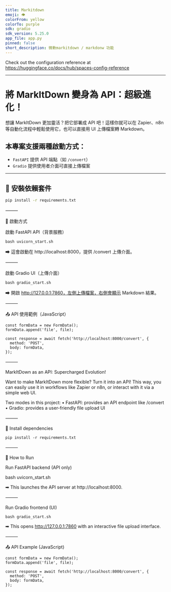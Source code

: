 ```yaml
---
title: Markitdown
emoji: 👁
colorFrom: yellow
colorTo: purple
sdk: gradio
sdk_version: 5.25.0
app_file: app.py
pinned: false
short_description: 微軟markitdown / markdonw 功能
---
```


Check out the configuration reference at https://huggingface.co/docs/hub/spaces-config-reference


-------
# 將 MarkItDown 變身為 API：超級進化！

想讓 MarkItDown 更加靈活？把它部署成 API 吧！這樣你就可以在 Zapier、n8n 等自動化流程中輕鬆使用它，也可以直接用 UI 上傳檔案轉 Markdown。

## 本專案支援兩種啟動方式：

- `FastAPI` 提供 API 端點（如 `/convert`）
- `Gradio` 提供使用者介面可直接上傳檔案

---

## 🔧 安裝依賴套件

```bash
pip install -r requirements.txt
```


⸻

🚀 啟動方式

啟動 FastAPI API（背景服務）

```
bash uvicorn_start.sh
```
➡ 這會啟動在 http://localhost:8000，提供 /convert 上傳介面。

⸻

啟動 Gradio UI（上傳介面）
```
bash gradio_start.sh
```
➡ 開啟 http://127.0.0.1:7860，左側上傳檔案，右側會顯示 Markdown 結果。

⸻

📤 API 使用範例（JavaScript）
```
const formData = new FormData();
formData.append('file', file);

const response = await fetch('http://localhost:8000/convert', {
  method: 'POST',
  body: formData,
});
```


⸻

MarkItDown as an API: Supercharged Evolution!

Want to make MarkItDown more flexible? Turn it into an API! This way, you can easily use it in workflows like Zapier or n8n, or interact with it via a simple web UI.

Two modes in this project:
	•	FastAPI: provides an API endpoint like /convert
	•	Gradio: provides a user-friendly file upload UI

⸻

🔧 Install dependencies
```
pip install -r requirements.txt
```


⸻

🚀 How to Run

Run FastAPI backend (API only)

bash uvicorn_start.sh

➡ This launches the API server at http://localhost:8000.

⸻

Run Gradio frontend (UI)
```
bash gradio_start.sh
```
➡ This opens http://127.0.0.1:7860 with an interactive file upload interface.

⸻

📤 API Example (JavaScript)
```
const formData = new FormData();
formData.append('file', file);

const response = await fetch('http://localhost:8000/convert', {
  method: 'POST',
  body: formData,
});
```